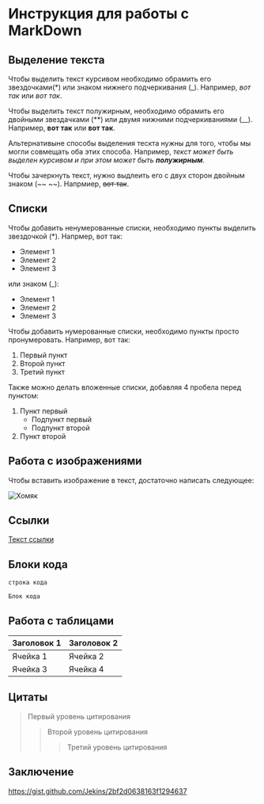 # Инструкция для работы с MarkDown

## Выделение текста

Чтобы выделить текст курсивом необходимо обрамить его звездочками(*) или знаком нижнего подчеркивания (_). Например, *вот так* или _вот так_.

Чтобы выделить текст полужирным, необходимо обрамить его двойными звездачками (**) или двумя нижними подчеркиваниями (__). Например, **вот так** или __вот так__.

Альтернативыне способы выделения тескта нужны для того, чтобы мы могли совмещать оба этих способа. Например, _текст может быть выделен курсивом и при этом может быть **полужирным**_.

Чтобы зачеркнуть текст, нужно выдлеить его с двух сторон двойным знаком (~~ ~~). Напрмиер, ~~вот так~~.


## Списки

Чтобы добавить ненумерованные списки, необходимо пункты выделить звездочкой (*). Напрмер, вот так:

* Элемент 1
* Элемент 2
* Элемент 3

или знаком (_):

- Элемент 1
- Элемент 2
- Элемент 3

Чтобы добавить нумерованные списки, необходимо пункты просто пронумеровать. Например, вот так:

1. Первый пункт 
2. Второй пункт
3. Третий пункт

Также можно делать вложенные списки, добавляя 4 пробела перед пунктом:

1. Пункт первый
    - Подпункт первый
    - Подпункт второй
2. Пункт второй

## Работа с изображениями

Чтобы вставить изображение в текст, достаточно написать следующее:

![Хомяк](хлмяк.jpg)

## Ссылки

[Текст ссылки](https://www.example.com)

## Блоки кода

`строка кода`

```
Блок кода
```

## Работа с таблицами

| Заголовок 1 | Заголовок 2 |
| ----------- | ----------- |
| Ячейка 1    | Ячейка 2   |
| Ячейка 3    | Ячейка 4   |

## Цитаты

> Первый уровень цитирования
>> Второй уровень цитирования
>>> Третий уровень цитирования

## Заключение
https://gist.github.com/Jekins/2bf2d0638163f1294637